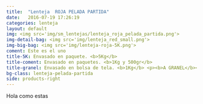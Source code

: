 ```yaml
---
title:  "Lenteja  ROJA PELADA PARTIDA"
date:   2016-07-19 17:26:19
categories: lenteja
layout: default
img: <img src='img/sm_lentejas/lenteja_roja_pelada_partida.png'>
img-detail-bag: <img src='img/lenteja_red_small.png'>
img-big-bag: <img src='img/lenteja-roja-5K.png'>
coment: Este es el uno
title-5K: Envasado en paquete. <b>5Kg</b>
title-coment: Envasado en paquetes. <b>1Kg y 500gr</b>
title-granel: Envasado en bolsa de tela. <b>1Kg</b> <p><b>A GRANEL</b><br> Envasado en bolsa de <b>10Kg, 25Kg</b> 
bg-class: lenteja-pelada-partida 
side: products-right
---
```


Hola como estas